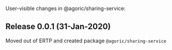 User-visible changes in @agoric/sharing-service:

## Release 0.0.1 (31-Jan-2020)

Moved out of ERTP and created package `@agoric/sharing-service`

